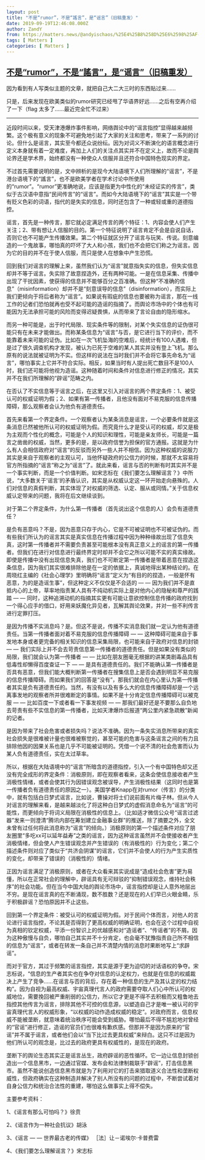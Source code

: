 ```yaml
---
layout: post
title: "不是“rumor”，不是“謠言”，是“谣言”（旧稿重发）"
date: 2019-09-19T12:46:08.000Z
author: ZandY
from: https://matters.news/@andyischaos/%25E4%25B8%258D%25E6%2598%25AF-rumor-%25E4%25B8%258D%25E6%2598%25AF-%25E8%25AC%25A0%25E8%25A8%2580-%25E6%2598%25AF-%25E8%25B0%25A3%25E8%25A8%2580-%25E6%2597%25A7%25E7%25A8%25BF%25E9%2587%258D%25E5%258F%2591-zdpuAoGtLEtZZUfhj5dwWomUny1vZtrvYa3zaMVMMbv54N5uU
tags: [ Matters ]
categories: [ Matters ]
---
```

<!--1568897168000-->
[不是“rumor”，不是“謠言”，是“谣言”（旧稿重发）](https://matters.news/@andyischaos/%25E4%25B8%258D%25E6%2598%25AF-rumor-%25E4%25B8%258D%25E6%2598%25AF-%25E8%25AC%25A0%25E8%25A8%2580-%25E6%2598%25AF-%25E8%25B0%25A3%25E8%25A8%2580-%25E6%2597%25A7%25E7%25A8%25BF%25E9%2587%258D%25E5%258F%2591-zdpuAoGtLEtZZUfhj5dwWomUny1vZtrvYa3zaMVMMbv54N5uU)
------

<div>
<p>因为看到有人写类似主题的文章，就把自己大二大三时的东西贴过来……</p><p>只是，后来发现在欧美类似的rumor研究已经甩了华语界好远……之后有空再介绍了一下（flag 太多了……最近完全忙不过来）</p><hr><p>近段时间以来，受天津港爆炸事件影响，网络舆论中的“谣言指控”显得越来越频繁。这个极有意义的现象不可避免地引起了大家的关注和思考，带来了一系列的讨论。但什么是谣言，其实至今都还众说纷纭。因为对词义不断演化的语言概念进行定义本身就有着一定难度，再加上人们的关注点其实并不在定义上，故而不论是舆论界还是学术界，始终都没有一种使众人信服并且还符合中国特色现实的界定。</p><p>不过首先需要说明的是，文中辨析的是现今大陆语境下人们所理解的“谣言”，不是港台语境下的“謠言”，也不是欧美学者在学术讨论中所使用的“rumor”。“rumor”更准确地说，应该是指更为中性化的“未经证实的传言”，类似于古汉语中意指“民间传言”的“谣言”。而如今大陆语境下的“谣言”其实是一个带有贬义色彩的词语，指代的是失实的信息，同时还包含了一种或轻或重的道德指控。</p><p>谣言，首先是一种传言，那它就必定满足传言的两个特征：1、内容会使人们产生关注；2、带有想让人信服的目的。第一个特征说明了谣言肯定不会是自说自话，否则它也不可能产生传播效果。第二个特征就区分开了谣言与玩笑、传说。刻意编造的一个鬼故事，哪怕真的吓坏了大人和小孩，我们也不会把它们称之为谣言。因为它的目的并不在于使人信服，而只是使人在想象中产生恐慌。</p><p>回到我们对谣言的理解上来，虽然我们认为“谣言”就意指失实的信息，但失实信息却并不等于谣言。失实除了故意捏造外，还有两种可能。一是在信息采集、传播中出现了干扰因素，使获得的信息并不能够百分之百准确。但这种“不准确的信息”（misinformation）却并不是“刻意误导的信息”（disinformation），而实际上我们更倾向于将后者称为“谣言”。如果说有瑕疵的信息也要被称为谣言，那在一线工作的记者们恐怕就再也受不起可能的造谣的指摘了。而舆论市场中的个体也有可能因为无法承担可能的风险而变得迟疑畏惧，从而带来了言论自由的隐形缩水。</p><p>而另一种可能是，出于时代局限、现实条件等的限制，对某个失实信息的证伪很可能只有在未来才能做出。而称某条信息为“谣言”与否，是它进行当下的评价，而不能靠着未来可能的证伪。比如在一次飞机坠海的空难后，经统计有100人遇难，但是过了很久调查机构才发现，被认为已死于空难的某人其实并没有登上飞机。那么原有的说法就被证明为不实。但这样的说法在当时我们并不会将它事先命名为“谣言”，哪怕事实上它并不符合实际。相反，如果当时有人提出死亡数目不是100人时，我们还可能将他视为造谣。这种随着时间和条件对信息进行修正的情况，其实并不在我们所理解的“辟谣”范畴之内。</p><p>在否认了不实信息等于谣言之后，在这里又引入对谣言的两个界定条件：1、被受认可的权威证明为假；2、如果有第一传播者，且他没有面对不易克服的信息传播障碍，那么观察者会认为他负有道德责任。</p><p>首先来看第一个界定条件。一个观察者认为某条消息是谣言，一个必要条件就是这条消息已然被他所认可的权威证明为假。而究竟什么才是受认可的权威，却又是极为主观而个性化的概念，可能是个人的知识和理性，可能是亲友师长，可能是一篇言之凿凿的权威，当然，更多的是，是以政府信誉为担保的官方通报。这就是为什么有人会相信政府对“谣言”的反驳而另外一些人并不相信。因为这种权威的说服力其实是来自于观察者的主观认可，当他怀疑政府的公信力的时候，那就不太容易将官方所指摘的“谣言”称之为“谣言”了。就此来看，谣言与否的判断有时其实并不是一个事实判断，而是一个价值判断。如宋志标在《我们要怎么理解谣言？》中所说，“大多数关于’谣言’的矛盾认识，其实是从权威认定这一环开始走向悬殊的。人们对信息的真假判断，其实体现了对权威的筛选、认定、服从或同情。”关于信息权威认定带来的问题，我将在后文继续谈到。</p><p>对于第二个界定条件，为什么第一传播者（首先说出这个信息的人）会负有道德责任？</p><p>是负有恶意吗？不是，因为恶意只存于内心，它是不可被证明也不可被证伪的。而有些我们所认为的谣言其实是真实信息在传播过程中因为种种缘故出现了信息失真，这时第一传播者并不需要负责甚至可能根本没有真正意义上的谣言的第一传播者。但我们在进行对信息进行最终界定时却并不会它之所以可能不实的真实缘故。即使是传播中没有出现信息失真，我们也不可断定第一传播者是带着恶意在捏造这条信息，因为我们其实很难排除他是在一定的依据上，真诚地得出某种结论的。在周晓红主编的《社会心理学》里明确将“谣言”定义为“有目的的捏造，一般是怀有恶意，为的是造谣生事”，但这种定义不仅仅是不合适的 — — 因为我们并不是直抵内心的上帝，草率地指责某人具有不纯动机实际上是对他内心的隐秘和尊严的践踏 — — 同时，这种追溯动机的指摘其实更有可能让意欲控制信息传播的政府找到一个得心应手的借口，好用来妖魔化异见者，瓦解其舆论效果，并对一些不利传言进行定罪打压。</p><p>是因为传播不实消息吗？是。但这不是说，传播不实消息我们就一定认为他有道德责任。当第一传播者面对着不易克服的信息传播障碍 — — 这种障碍可能来自于事发地本身或者更完备的相关知识的信息采集局限，也可能来自于政府对信息的封锁 — — 我们实际上并不会去苛责信息第一传播者的道德责任。但是如果没有类似的局限，我们就会认为第一传播者 — — 比如在朋友圈毫无根据的讲某类剧毒品具有低毒性却懒得百度查证一下 — — 是具有道德责任的。我们不能确认第一传播者是否具有恶意，但我们能大概判断第一传播者在搜集信息上是否会遇到明显不易克服的信息传播障碍。而如果我们的回答是“没有”，那我们就会在内心里认为第一传播者其实是负有道德责任的。当然，有没有以及有多么大的信息传播障碍却是一个远离事发地的观察者所并很难断定的事情。如果不是十分肯定信息传播障碍可以被克服 — — 比如百度一下或者看一下事发视频 — — 那我们最好还是不要那么自负地去苛责有些不实信息的第一传播者，比如天津爆炸后报道“两公里内紧急疏散”新闻的记者。</p><p>是因为带来了社会危害或者损失吗？说法不准确。因为一条失实消息所带来的真实社会损失是很难被计量也很难被察觉的，甚至可能的危害与这条谣言之间的有力且排除他因的因果关系也是几乎不可能被证明的。凭借一个说不清的社会危害而认为某人负有道德责任，实在太过草率。</p><p>所以，根据在大陆语境中的“谣言”所暗含的道德指控，引入一个有中国特色却又还没有完全成形的界定条件：消极原则，即在观察者看来，这条会使信息接收者产生消极性情绪，或者会使其行为因错误观念被误导，产生消极性结果（这同时也是第一传播者负有道德责任的原因之一）。美国学者Knapp在对rumor（传言）的分类中，就有包括白日梦式谣言，比如说，曹操对将士们说前面有片梅子林。但从今人对谣言的理解来看，是越来越淡化了将这种白日梦式的虚假消息命名为“谣言”的可能性，而更倾向于将词义局限在消极性的信息上。（比如适才微信公众号“谣言过滤器”发来一则澄清“腾讯内部在筹划建立金融事业群”的推送，除了摘要之外，全文未曾有过任何将此消息称为“谣言”的倾向。）消极原则的第一个描述条件对应了朋友圈里“多吃xx可以延年益寿”之类的谣言，因为这种谣言虽然并不会使接收者产生消极情绪，但会使人产生错误观念并产生错误的（有消极性的）行为变化；第二个描述条件则对应了类似于“共济会阴谋”的谣言，它们并不会使人的行为产生实质性的变化，却带来了错误的（消极性的）情绪。</p><p>正因为谣言满足了消极原则，或者在大众看来其实说成是“造成社会危害”更为易懂，所以在正常社会的理解中，辟谣具有无可辩驳的“抑制错误观念，维持社会秩序”的社会功能。但在当今中国大陆的舆论市场中，谣言指控却是让人意外地层出不穷。是现在谣言真的在不断涌现，数不胜数？还是现在的人们早已火眼金睛，乐于积极辟谣？恐怕原因并不止这些。</p><p>回到第一个界定条件：被受认可的权威证明为假。对于民间个体而言，对他人的言论进行谣言指控，不论其是否得到了更高权威的明确证明，也会在这个过程中自视为真相的钦定权威，平添一份智识上的优越感和对“造谣者”、“传谣者”的不屑。因为这种傲慢与自负，哪怕自己其实并不十分肯定，也会毫不犹豫指责自己所不相信的信息为“谣言”，或者在转发一条自己并不清楚内情的消息时果断地写上“求辟谣”。</p><p>而对于官方，其过于频繁的谣言指控，其实是源于更为迫切的对话语权的争夺。宋志标说，“信息的生产者其实也在争夺对信息的认定权力，也就是在信息的权威裁决上产生了竞争……在谣言与否的背后，存在着一种信息的生产及其认定的权力结构”。因为自视为最高权威、宇宙真理代言人的政府需要夺取人们心中所认可的权威地位，需要挽回被严重削弱的公信力，所以它才更是不得不去积极而又粗鲁地去指控其他传言为谣言，排除其他不可控的信息源，以塑造自己才是唯一被认可的宇宙真理代言人的权威形象，“以权威的动作造成权威的稳定”。对政府而言，信息权威不能被垄断，就意味着统治秩序可能会受到威胁。哪怕最后不得不尴尬地对曾经的“官谣”进行修正，造谣的官员们也很难有歉疚感。但那并不是因为原来的“官谣”并不属于谣言，或者他们会以“当下比过去更具权威”来辩白。这只不过是因为他们所认可的观念是，比过去的政府更具有权威性的，是现在的政府。</p><p>垄断下的舆论生态其实正是谣言丛生，政府辟谣的恶性循环。它一边让信息封锁创造出一个信息黑市，一边通过官媒、发布会和法律制裁联手“辟谣”，打击信息黑市。虽然不能说创造信息黑市就是为了利用对它的打击来猎取道义合法性和垄断权威性，但政府确实在这种制造并解决了别人所没有的问题的过程中，不断尝试着对自身公信力和统治合法性的重建，哪怕这么做事实上得不偿失。</p><p>主要参考资料：</p><p>1、《谣言有那么可怕吗？》徐贲</p><p>2、《谣言作为一种社会抗议》胡泳</p><p>3、《谣言 — — 世界最古老的传媒》 ［法］让－诺埃尔·卡普费雷</p><p>4、《我们要怎么理解谣言？》宋志标</p>
</div>
